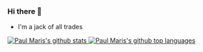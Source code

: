 ### Hi there 👋

- I'm a jack of all trades

[
![Paul Maris's github stats](https://github-readme-stats.vercel.app/api?username=PaulMarisOUMary&hide_rank=false&hide_title=false&show_icons=true&include_all_commits=false&count_private=true&line_height=26&custom_title=Paul%20Maris%27%20Stats&disable_animations=false&theme=midnight-purple&bg_color=10,0e1116,1f1f1f&title_color=ffffff&text_color=ffffff&icon_color=cad1d8&hide_border=1&cache_seconds=1800)
![Paul Maris's github top languages](https://github-readme-stats.vercel.app/api/top-langs/?username=PaulMarisOUMary&title_color=ffffff&text_color=ffffff&custom_title=Top%20Languages&hide=css,scss,html&hide_title=false&layout=default&bg_color=10,0e1116,1f1f1f&hide_border=1&langs_count=3&card_width=425&cache_seconds=1800)
](https://github.com/PaulMarisOUMary/)
